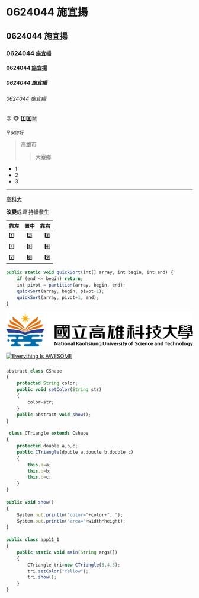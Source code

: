 # 0624044 施宜揚

## 0624044 施宜揚

### 0624044 `施宜揚`

#### 0624044 施宜揚

##### 0624044 施宜揚

###### 0624044 施宜揚

:rage:
:monkey_face:
:one::eight::u7981:

```早安你好```

> 高雄市
>> 大寮鄉

* 1
* 2
* 3 
***
[高科大](https://www.nkust.edu.tw/)

**改變**成*真* ~~持續發生~~

|靠左   |置中     |靠右  |
|:-----|:------:|-----:|
|:one:|:two:|:three:|
|:four:|:five:|:six:|
|:seven:|:eight:|:nine:|

``` js
public static void quickSort(int[] array, int begin, int end) {
    if (end <= begin) return;
    int pivot = partition(array, begin, end);
    quickSort(array, begin, pivot-1);
    quickSort(array, pivot+1, end);
} 
```

![NKUST](nkust.png "高科大")

[![Everything Is AWESOME](https://img.youtube.com/vi/StTqXEQ2l-Y/0.jpg)](https://www.youtube.com/watch?v=StTqXEQ2l-Y "Everything Is AWESOME")

###
``` js
abstract class CShape
{
    protected String color;
    public void setColor(String str)
    {
        color=str;
    }
    public abstract void show();
}

 class CTriangle extends Cshape
{
    protected double a,b,c;
    public CTriangle(double a,doucle b,double c)
    {
        this.a=a;
        this.b=b;
        this.c=c;
    }
}

public void show()
{
    System.out.println("color="+color+", ");
    System.out.println("area="+width*height);
}

public class app11_1
{   
    public static void main(String args[])
    {
        CTriangle tri=new CTriangle(3,4,5);
        tri.setColor("Yellow");
        tri.show();        
    }
}
```

